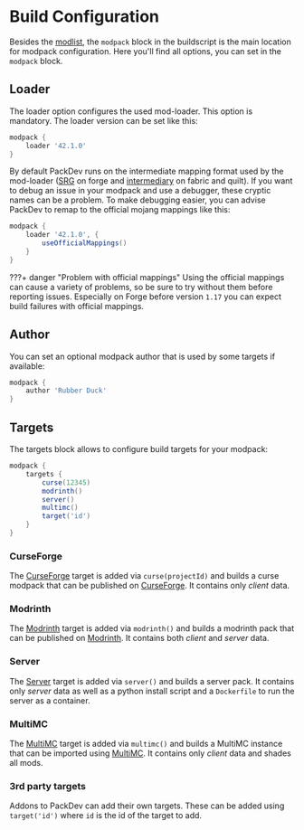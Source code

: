 # Build Configuration

Besides the [modlist](./modlist.md), the `modpack` block in the buildscript is the main location for modpack configuration.
Here you'll find all options, you can set in the `modpack` block.

## Loader

The loader option configures the used mod-loader.
This option is mandatory.
The loader version can be set like this:

```groovy
modpack {
    loader '42.1.0'
}
```

By default PackDev runs on the intermediate mapping format used by the mod-loader ([SRG](https://github.com/MinecraftForge/MCPConfig) on forge and [intermediary](https://github.com/FabricMC/intermediary) on fabric and quilt).
If you want to debug an issue in your modpack and use a debugger, these cryptic names can be a problem.
To make debugging easier, you can advise PackDev to remap to the official mojang mappings like this:

```groovy
modpack {
    loader '42.1.0', {
        useOfficialMappings()
    }
}
```

???+ danger "Problem with official mappings"
     Using the official mappings can cause a variety of problems, so be sure to try without them before reporting issues.
     Especially on Forge before version `1.17` you can expect build failures with official mappings.

## Author

You can set an optional modpack author that is used by some targets if available:

```groovy
modpack {
    author 'Rubber Duck'
}
```

## Targets

The targets block allows to configure build targets for your modpack:

```groovy
modpack {
    targets {
        curse(12345)
        modrinth()
        server()
        multimc()
        target('id')
    }
}
```

### CurseForge

The [CurseForge](../targets/curseforge.md) target is added via `curse(projectId)` and builds a curse modpack that can be published on [CurseForge](https://www.curseforge.com/minecraft/modpacks).
It contains only *client* data.

### Modrinth

The [Modrinth](../targets/modrinth.md) target is added via `modrinth()` and builds a modrinth pack that can be published on [Modrinth](https://modrinth.com/modpacks).
It contains both *client* and *server* data.

### Server

The [Server](../targets/server.md) target is added via `server()` and builds a server pack.
It contains only *server* data as well as a python install script and a `Dockerfile` to run the server as a container.

### MultiMC

The [MultiMC](../targets/multimc.md) target is added via `multimc()` and builds a MultiMC instance that can be imported using [MultiMC](https://multimc.org/).
It contains only *client* data and shades all mods.

### 3rd party targets

Addons to PackDev can add their own targets.
These can be added using `target('id')` where `id` is the id of the target to add.
